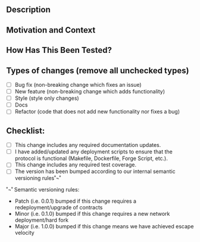 <!--- Provide a general summary of your changes in the Title above -->

## Description

<!--- Describe your changes in detail -->

## Motivation and Context

<!--- Why is this change required? What problem does it solve? -->
<!--- If it fixes an open issue, please link to the issue here. -->

## How Has This Been Tested?

<!--- Please describe in detail how you tested your changes. -->
<!--- Include details of your testing environment, and the tests you ran to -->
<!--- see how your change affects other areas of the code, etc. -->


## Types of changes (remove all unchecked types)

<!--- What types of changes does your code introduce? Put an `x` in all the boxes that apply: -->

-   [ ] Bug fix (non-breaking change which fixes an issue)
-   [ ] New feature (non-breaking change which adds functionality)
-   [ ] Style (style only changes)
-   [ ] Docs
-   [ ] Refactor (code that does not add new functionality nor fixes a bug)

## Checklist:

<!--- Go over all the following points, and put an `x` in all the boxes that apply. -->

-   [ ] This change includes any required documentation updates.
-   [ ] I have added/updated any deployment scripts to ensure that the protocol is functional (Makefile, Dockerfile, Forge Script, etc.).
-   [ ] This change includes any required test coverage.
-   [ ] The version has been bumped according to our internal semantic versioning rules˚¬˚

˚¬˚ Semantic versioning rules:
* Patch (i.e. 0.0.1) bumped if this change requires a redeployment/upgrade of contracts
* Minor (i.e. 0.1.0) bumped if this change requires a new network deployment/hard fork
* Major (i.e. 1.0.0) bumped if this change means we have achieved escape velocity